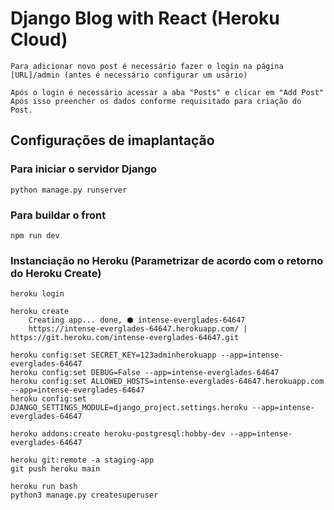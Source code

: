 # Django Blog with React (Heroku Cloud)
    Para adicionar novo post é necessário fazer o login na página [URL]/admin (antes é necessário configurar um usário)

    Após o login é necessário acessar a aba "Posts" e clicar em "Add Post"
    Após isso preencher os dados conforme requisitado para criação do Post.

## Configurações de imaplantação
### Para iniciar o servidor Django
    python manage.py runserver

### Para buildar o front
    npm run dev

### Instanciação no Heroku (Parametrizar de acordo com o retorno do Heroku Create)
    heroku login
    
    heroku create
        Creating app... done, ⬢ intense-everglades-64647
        https://intense-everglades-64647.herokuapp.com/ | https://git.heroku.com/intense-everglades-64647.git

    heroku config:set SECRET_KEY=123adminherokuapp --app=intense-everglades-64647
    heroku config:set DEBUG=False --app=intense-everglades-64647
    heroku config:set ALLOWED_HOSTS=intense-everglades-64647.herokuapp.com --app=intense-everglades-64647
    heroku config:set DJANGO_SETTINGS_MODULE=django_project.settings.heroku --app=intense-everglades-64647
    
    heroku addons:create heroku-postgresql:hobby-dev --app=intense-everglades-64647

    heroku git:remote -a staging-app
    git push heroku main

    heroku run bash
    python3 manage.py createsuperuser


